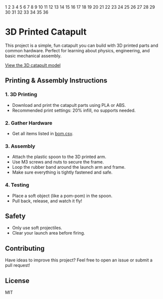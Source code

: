   1
  2
  3
  4
  5
  6
  7
  8
  9
 10
 11
 12
 13
 14
 15
 16
 17
 18
 19
 20
 21
 22
 23
 24
 25
 26
 27
 28
 29
 30
 31
 32
 33
 34
 35
 36
# 3D Printed Catapult

This project is a simple, fun catapult you can build with 3D printed parts and common hardware. Perfect for learning about physics, engineering, and basic mechanical assembly.

[View the 3D catapult model](https://github.com/svetlperry-code/catapult/blob/main/catapult.stl)

## Printing & Assembly Instructions

### 1. 3D Printing
- Download and print the catapult parts using PLA or ABS.
- Recommended print settings: 20% infill, no supports needed.

### 2. Gather Hardware
- Get all items listed in [bom.csv](./bom.csv).

### 3. Assembly
- Attach the plastic spoon to the 3D printed arm.
- Use M3 screws and nuts to secure the frame.
- Loop the rubber band around the launch arm and frame.
- Make sure everything is tightly fastened and safe.

### 4. Testing
- Place a soft object (like a pom-pom) in the spoon.
- Pull back, release, and watch it fly!

## Safety
- Only use soft projectiles.
- Clear your launch area before firing.

## Contributing
Have ideas to improve this project? Feel free to open an issue or submit a pull request!

## License
MIT


